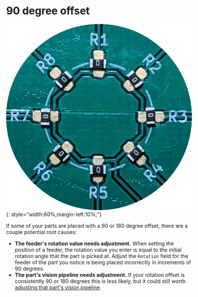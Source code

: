 # 90 degree offset

![parts rotated 90 degrees from their intended rotation](img/feeder-rotation.png){: style="width:60%;margin-left:10%;"}

If some of your parts are placed with a 90 or 180 degree offset, there are a couple potential root causes:

- **The feeder's rotation value needs adjustment.** When setting the position of a feeder, the rotation value you enter is equal to the initial rotation angle that the part is picked at. Adjust the `Rotation` field for the feeder of the part you notice is being placed incorrectly in increments of 90 degrees.
- **The part's vision pipeline needs adjustment.** If your rotation offset is consistently 90 or 180 degrees this is less likely, but it could still worth [adjusting that part's vision pipeline](../../vision-pipeline-adjustment/5-part-identification-pipeline.md).
